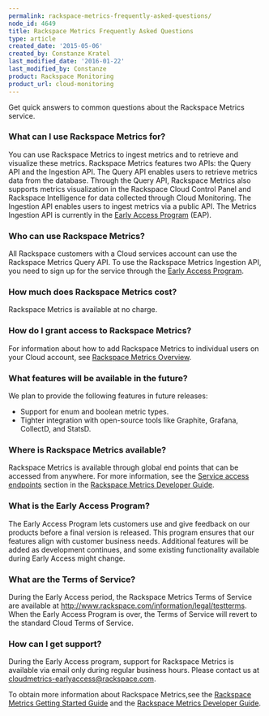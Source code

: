 ```yaml
---
permalink: rackspace-metrics-frequently-asked-questions/
node_id: 4649
title: Rackspace Metrics Frequently Asked Questions
type: article
created_date: '2015-05-06'
created_by: Constanze Kratel
last_modified_date: '2016-01-22'
last_modified_by: Constanze
product: Rackspace Monitoring
product_url: cloud-monitoring
---
```


Get quick answers to common questions about the Rackspace
Metrics service.

### What can I use Rackspace Metrics for?

You can use Rackspace Metrics to ingest metrics and to retrieve and
visualize these metrics. Rackspace Metrics features two APIs: the Query
API and the Ingestion API. The Query API enables users to retrieve
metrics data from the database. Through the Query API, Rackspace Metrics
also supports metrics visualization in the Rackspace Cloud Control Panel
and Rackspace Intelligence for data collected through Cloud Monitoring.
The Ingestion API enables users to ingest metrics via a public API. The
Metrics Ingestion API is currently in the [Early Access
Program](https://developer.rackspace.com/docs/metrics/v2/developer-guide/#document-overview/early-access-program)
(EAP).

### Who can use Rackspace Metrics?

All Rackspace customers with a Cloud services account can use the
Rackspace Metrics Query API. To use the Rackspace Metrics Ingestion API,
you need to sign up for the service through the [Early Access
Program](https://developer.rackspace.com/docs/metrics/v2/developer-guide/#document-overview/early-access-program).


### How much does Rackspace Metrics cost?

Rackspace Metrics is available at no charge.



### How do I grant access to Rackspace Metrics?

For information about how to add Rackspace Metrics to individual users
on your Cloud account, see [Rackspace Metrics
Overview](/how-to/rackspace-metrics-overview).



### What features will be available in the future?

We plan to provide the following features in future releases:

-   Support for enum and boolean metric types.
-   Tighter integration with open-source tools like Graphite, Grafana,
    CollectD, and StatsD.


### Where is Rackspace Metrics available?

Rackspace Metrics is available through global end points that can be
accessed from anywhere. For more information, see the [Service access
endpoints](https://developer.rackspace.com/docs/metrics/v2/developer-guide/#service-access-endpoints)
section in the [Rackspace Metrics Developer
Guide](https://developer.rackspace.com/docs/metrics/v2/developer-guide/#developer-guide).


### What is the Early Access Program?

The Early Access Program lets customers use and give feedback on our
products before a final version is released. This program ensures that
our features align with customer business needs. Additional features
will be added as development continues, and some existing functionality
available during Early Access might change.


### What are the Terms of Service?

During the Early Access period, the Rackspace Metrics Terms of Service
are available at <http://www.rackspace.com/information/legal/testterms>.
When the Early Access Program is over, the Terms of Service will revert
to the standard Cloud Terms of Service.



### How can I get support?

During the Early Access program, support for Rackspace Metrics is
available via email only during regular business hours. Please contact
us at <cloudmetrics-earlyaccess@rackspace.com>.

To obtain more information about Rackspace Metrics,see the [Rackspace
Metrics Getting
Started Guide](https://developer.rackspace.com/docs/metrics/v2/developer-guide/#getting-started)
and the [Rackspace Metrics Developer
Guide](https://developer.rackspace.com/docs/metrics/v2/developer-guide/#developer-guide).
